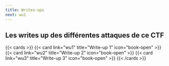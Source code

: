 ```yaml
---
title: Writes-ups
next: wu1
---
```



## Les writes up des différentes attaques de ce CTF 




{{< cards >}}
  {{< card link="wu1" title="Write-up 1" icon="book-open" >}}
  {{< card link="wu2" title="Write-up 2" icon="book-open" >}}
  {{< card link="wu3" title="Write-up 3" icon="book-open" >}}
{{< /cards >}}

